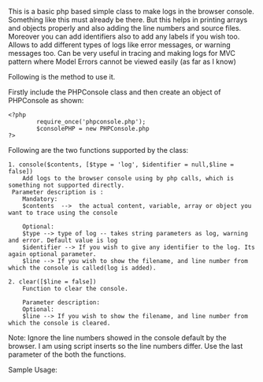 This is a basic php based simple class to make logs in the browser console.
Something like this must already be there. But this helps in printing arrays and objects properly and also adding the line numbers and source files.
Moreover you can add identifiers also to add any labels if you wish too.
Allows to add different types of logs like error messages, or warning messages too.
Can be very useful in tracing and making logs for MVC pattern where Model Errors cannot be viewed easily (as far as I know)

Following is the method to use it.


Firstly include the PHPConsole class and then create an object of PHPConsole as shown:

	<?php
			require_once('phpconsole.php');
			$consolePHP = new PHPConsole.php
	?>



Following are the two functions supported by the class:

	1. console($contents, [$type = 'log', $identifier = null,$line = false])
		Add logs to the browser console using by php calls, which is something not supported directly.
	 Parameter description is :
	 	Mandatory:
	 	$contents  -->  the actual content, variable, array or object you want to trace using the console

	 	Optional:
	 	$type --> type of log -- takes string parameters as log, warning and error. Default value is log
	 	$identifier --> If you wish to give any identifier to the log. Its again optional parameter.
	 	$line --> If you wish to show the filename, and line number from which the console is called(log is added).

	2. clear([$line = false])
		Function to clear the console.

		Parameter description:
		Optional:
	 	$line --> If you wish to show the filename, and line number from which the console is cleared.



Note: Ignore the line numbers showed in the console default by the browser. I am using script inserts so the line numbers differ. 
Use the last parameter of the both the functions.


Sample Usage:
